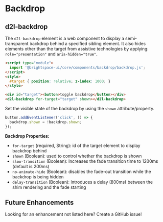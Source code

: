 # Backdrop

## d2l-backdrop

The `d2l-backdrop` element is a web component to display a semi-transparent backdrop behind a specified sibling element. It also hides elements other than the target from assistive technologies by applying `role="presentation"` and `aria-hidden="true"`.

```html
<script type="module">
  import '@brightspace-ui/core/components/backdrop/backdrop.js';
</script>
<style>
  #target { position: relative; z-index: 1000; }
</style>

<div id="target"><button>toggle backdrop</button></div>
<d2l-backdrop for-target="target" shown></d2l-backdrop>
```

Set the visible state of the backdrop by using the `shown` attribute/property.

```javascript
button.addEventListener('click', () => {
  backdrop.shown = !backdrop.shown;
});
```

**Backdrop Properties:**

- `for-target` (required, String): id of the target element to display backdrop behind
- `shown` (Boolean): used to control whether the backdrop is shown
- `slow-transition` (Boolean): Increases the fade transition time to 1200ms (default is 200ms)
- `no-animate-hide` (Boolean): disables the fade-out transition while the backdrop is being hidden
- `delay-transition` (Boolean): Introduces a delay (800ms) between the shim rendering and the fade starting

## Future Enhancements

Looking for an enhancement not listed here? Create a GitHub issue!
